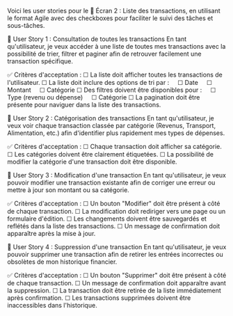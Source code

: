 Voici les user stories pour le 📜 Écran 2 : Liste des transactions, en utilisant le format Agile avec des checkboxes pour faciliter le suivi des tâches et sous-tâches.

📜 User Story 1 : Consultation de toutes les transactions
En tant qu'utilisateur, je veux accéder à une liste de toutes mes transactions avec la possibilité de trier, filtrer et paginer afin de retrouver facilement une transaction spécifique.

✅ Critères d'acceptation :
☐ La liste doit afficher toutes les transactions de l'utilisateur.
☐ La liste doit inclure des options de tri par :
    ☐ Date
    ☐ Montant
    ☐ Catégorie
☐ Des filtres doivent être disponibles pour :
    ☐ Type (revenu ou dépense)
    ☐ Catégorie
☐ La pagination doit être présente pour naviguer dans la liste des transactions.

📜 User Story 2 : Catégorisation des transactions
En tant qu'utilisateur, je veux voir chaque transaction classée par catégorie (Revenus, Transport, Alimentation, etc.) afin d'identifier plus rapidement mes types de dépenses.

✅ Critères d'acceptation :
☐ Chaque transaction doit afficher sa catégorie.
☐ Les catégories doivent être clairement étiquetées.
☐ La possibilité de modifier la catégorie d'une transaction doit être disponible.

📜 User Story 3 : Modification d'une transaction
En tant qu'utilisateur, je veux pouvoir modifier une transaction existante afin de corriger une erreur ou mettre à jour son montant ou sa catégorie.

✅ Critères d'acceptation :
☐ Un bouton "Modifier" doit être présent à côté de chaque transaction.
☐ La modification doit rediriger vers une page ou un formulaire d'édition.
☐ Les changements doivent être sauvegardés et reflétés dans la liste des transactions.
☐ Un message de confirmation doit apparaître après la mise à jour.

📜 User Story 4 : Suppression d'une transaction
En tant qu'utilisateur, je veux pouvoir supprimer une transaction afin de retirer les entrées incorrectes ou obsolètes de mon historique financier.

✅ Critères d'acceptation :
☐ Un bouton "Supprimer" doit être présent à côté de chaque transaction.
☐ Un message de confirmation doit apparaître avant la suppression.
☐ La transaction doit être retirée de la liste immédiatement après confirmation.
☐ Les transactions supprimées doivent être inaccessibles dans l'historique.

